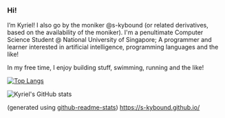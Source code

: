 ### Hi!

I’m Kyriel! I also go by the moniker @s-kybound (or related derivatives, based on the availability of the moniker). I'm a penultimate Computer Science Student @ National University of Singapore; A programmer and learner interested in artificial intelligence, programming languages and the like!

In my free time, I enjoy building stuff, swimming, running and the like!

[![Top Langs](https://github-readme-stats.vercel.app/api/top-langs/?username=s-kybound&layout=donut&size_weight=0.5&count_weight=0.5)](https://github.com/anuraghazra/github-readme-stats)

![Kyriel's GitHub stats](https://github-readme-stats.vercel.app/api?username=s-kybound&count_private=true&theme=transparent&rank_icon=percentile)

(generated using [github-readme-stats](https://github.com/anuraghazra/github-readme-stats))
https://s-kybound.github.io/

<!---
### Donations

Don't deserve them yet
--->
<!---
s-kybound/s-kybound is a ✨ special ✨ repository because its `README.md` (this file) appears on your GitHub profile.
You can click the Preview link to take a look at your changes.
--->
